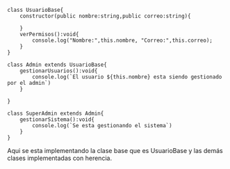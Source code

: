 ```
class UsuarioBase{
    constructor(public nombre:string,public correo:string){

    }
    verPermisos():void{
        console.log("Nombre:",this.nombre, "Correo:",this.correo);
    }
}

class Admin extends UsuarioBase{
    gestionarUsuarios():void{
        console.log(`El usuario ${this.nombre} esta siendo gestionado por el admin`)
    }

}

class SuperAdmin extends Admin{
    gestionarSistema():void{
        console.log(`Se esta gestionando el sistema`)
    }
}
```

Aqui se esta implementando la clase base que es UsuarioBase y las demás clases implementadas con herencia.